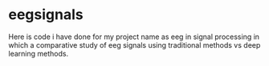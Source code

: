 # eegsignals
Here is code i have done  for my project name as eeg in signal processing in which a comparative study of eeg signals using traditional methods vs deep learning methods.

